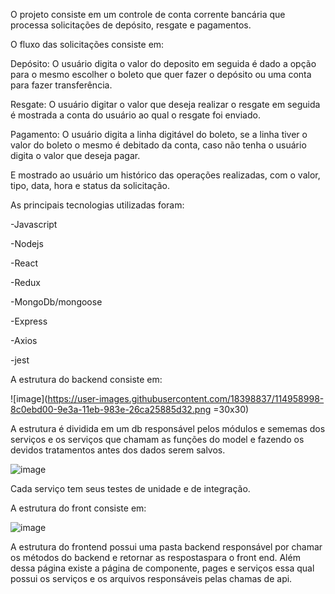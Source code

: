 O projeto consiste em um controle de conta corrente bancária que processa solicitações de depósito, resgate e pagamentos. 

O fluxo das solicitações consiste em: 

Depósito:  O usuário digita o valor do deposito em seguida é dado a opção para o mesmo escolher o boleto que quer fazer o depósito ou uma conta para fazer transferência. 

 Resgate: O usuário digitar o valor que deseja realizar o resgate em seguida é mostrada a conta do usuário ao qual o resgate foi enviado. 

Pagamento: O usuário digita a linha digitável do boleto, se a linha tiver o valor do boleto o mesmo é debitado da conta, caso não tenha o usuário digita o valor que deseja pagar. 

 

E mostrado ao usuário um histórico das operações realizadas, com o valor, tipo, data, hora e status da solicitação. 

 

As principais tecnologias utilizadas foram: 

-Javascript 

-Nodejs 

-React 

-Redux 

-MongoDb/mongoose

-Express

-Axios

-jest

A estrutura do backend consiste em:


![image](https://user-images.githubusercontent.com/18398837/114958998-8c0ebd00-9e3a-11eb-983e-26ca25885d32.png  =30x30)

A estrutura é dividida em um db responsável pelos módulos e sememas dos serviços e os serviços que chamam as funções do model e fazendo os devidos tratamentos antes dos dados serem salvos.

![image](https://user-images.githubusercontent.com/18398837/114959151-d98b2a00-9e3a-11eb-8588-549086b789ef.png)

Cada serviço tem seus testes de unidade e de integração. 

A estrutura do front consiste em:

![image](https://user-images.githubusercontent.com/18398837/114959379-528a8180-9e3b-11eb-8131-2e17fdd84f44.png)

A estrutura do frontend possui uma pasta backend responsável por chamar os métodos do backend  e retornar as respostaspara o front end. Além dessa página existe a página de componente, pages e serviços essa qual possui os serviços e os arquivos responsáveis pelas chamas de api. 


